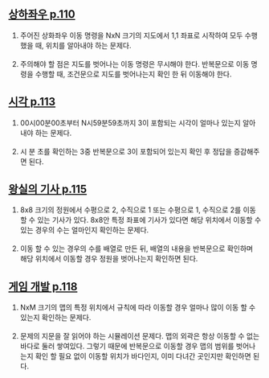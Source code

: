 ## [상하좌우 p.110]()
1. 주어진 상화좌우 이동 명령을 NxN 크기의 지도에서 1,1 좌표로 시작하여 모두 수행 했을 때, 위치를 알아내야 하는 문제다.
   <br><br>
2. 주의해야 할 점은 지도를 벗어나는 이동 명령은 무시해야 한다. 반복문으로 이동 명령을 수행할 때, 조건문으로 지도를 벗어나는지 확인 한 뒤 이동해야 한다.

## [시각 p.113]()
1. 00시00분00초부터 N시59분59초까지 3이 포함되는 시각이 얼마나 있는지 알아내야 하는 문제다.
   <br><br>
2. 시 분 초를 확인하는 3중 반복문으로 3이 포함되어 있는지 확인 후 정답을 증감해주면 된다.

## [왕실의 기사 p.115]()
1. 8x8 크기의 정원에서 수평으로 2, 수직으로 1 또는 수평으로 1, 수직으로 2를 이동할 수 있는 기사가 있다. 8x8안 특정 좌표에 기사가 있다면 해당 위치에서 이동할 수 있는 경우의 수는 얼마인지 확인하는 문제다.
   <br><br>
2. 이동 할 수 있는 경우의 수를 배열로 만든 뒤, 배열의 내용을 반복문으로 확인하며 해당 위치에서 이동할 경우 정원을 벗어나는지 확인하면 된다.

## [게임 개발 p.118]()
1. NxM 크기의 맵의 특정 위치에서 규칙에 따라 이동할 경우 얼마나 많이 이동 할 수 있는지 확인하는 문제다.
   <br><br>
2. 문제의 지문을 잘 읽어야 하는 시뮬레이션 문제다. 맵의 외곽은 항상 이동할 수 없는 바다로 둘러 쌓여있다. 그렇기 때문에 반복문으로 이동할 경우 맵의 범위를 벗어나는지 확인 할 필요 없이 이동할 위치가 바다인지, 이미 다녀간 곳인지만 확인하면 된다.